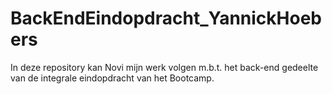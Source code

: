 # BackEndEindopdracht_YannickHoebers
In deze repository kan Novi mijn werk volgen m.b.t. het back-end gedeelte van de integrale eindopdracht van het Bootcamp. 

